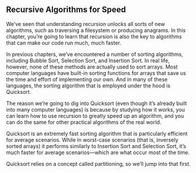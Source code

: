 ## Recursive Algorithms for Speed

We’ve seen that understanding recursion unlocks all sorts of new algorithms, such as traversing a filesystem or producing anagrams. In this chapter, you’re going to learn that recursion is also the key to algorithms that can make our code run much, much faster.

In previous chapters, we’ve encountered a number of sorting algorithms, including Bubble Sort, Selection Sort, and Insertion Sort. In real life, however, none of these methods are actually used to sort arrays. Most computer languages have built-in sorting functions for arrays that save us the time and effort of implementing our own. And in many of these languages, the sorting algorithm that is employed under the hood is Quicksort.

The reason we’re going to dig into Quicksort (even though it’s already built into many computer languages) is because by studying how it works, you can learn how to use recursion to greatly speed up an algorithm, and you can do the same for other practical algorithms of the real world.

Quicksort is an extremely fast sorting algorithm that is particularly efficient for average scenarios. While in worst-case scenarios (that is, inversely sorted arrays) it performs similarly to Insertion Sort and Selection Sort, it’s much faster for average scenarios—which are what occur most of the time.

Quicksort relies on a concept called partitioning, so we’ll jump into that first.
